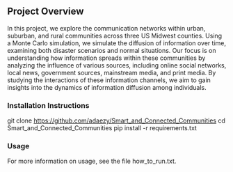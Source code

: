 ## Project Overview
In this project, we explore the communication networks within urban, suburban, and rural communities across three 
US Midwest counties. Using a Monte Carlo simulation, we simulate the diffusion of information over time, examining both 
disaster scenarios and normal situations. Our focus is on understanding how information spreads within these
communities by analyzing the influence of various sources, including online social networks, local news,
government sources, mainstream media, and print media. By studying the interactions of these information channels,
we aim to gain insights into the dynamics of information diffusion among individuals.

### Installation Instructions
git clone https://github.com/adaezy/Smart_and_Connected_Communities
cd Smart_and_Connected_Communities
pip install -r requirements.txt


### Usage
For more information on usage, see the file how_to_run.txt.

